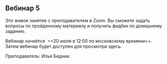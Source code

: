 ## Вебинар 5

Это живое занятие с преподавателем в Zoom. Вы сможете задать вопросы по пройденному материалу и получить фидбек по домашнему заданию.

Вебинар начнётся  ==20 июля в 12:00 по московскому времени==. Затем вебинар будет доступен для просмотра здесь. 

Преподаватель: Илья Бедник.